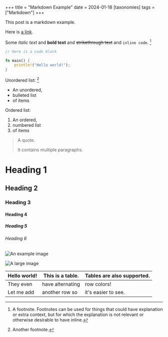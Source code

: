 +++
title = "Markdown Example"
date = 2024-01-18
[taxonomies]
tags = ["Markdown"]
+++

This post is a markdown example.

Here is [a link](http://example.com).

Some _italic text_ and **bold text** and ~~strikethrough text~~ and `inline code`. [^1]

```rust
// Here is a code block

fn main() {
    println!("Hello world!");
}
```

Unordered list: [^2]

- An unordered,
- bulleted list
- of items

Ordered list:

1. An ordered,
2. numbered list
3. of items

> A quote.
>
> It contains multiple paragraphs.

# Heading 1

## Heading 2

### Heading 3

#### Heading 4

##### Heading 5

###### Heading 6

![An example image](https://plchldr.co/i/480x360?bg=EB6361)

![A large image](https://plchldr.co/i/1280x720?bg=3D8EB9)

| Hello world! | This is a table. | Tables are also supported. |
| ------------ | ---------------- | -------------------------- |
| They even    | have alternating | row colors!                |
| Let me add   | another row so   | it's easier to see.        |

<div class="doublespace"></div>

[^1]:
    A footnote. Footnotes can be used for things that could have explanation or extra context, but
    for which the explanation is not relevant or otherwise desirable to have inline.

[^2]: Another footnote.
